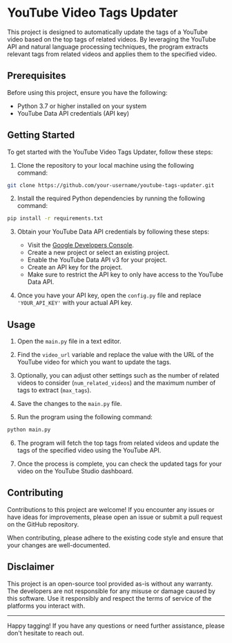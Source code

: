# YouTube Video Tags Updater

This project is designed to automatically update the tags of a YouTube video based on the top tags of related videos. By leveraging the YouTube API and natural language processing techniques, the program extracts relevant tags from related videos and applies them to the specified video.

## Prerequisites

Before using this project, ensure you have the following:

- Python 3.7 or higher installed on your system
- YouTube Data API credentials (API key)

## Getting Started

To get started with the YouTube Video Tags Updater, follow these steps:

1. Clone the repository to your local machine using the following command:

```bash
git clone https://github.com/your-username/youtube-tags-updater.git
```

2. Install the required Python dependencies by running the following command:

```bash
pip install -r requirements.txt
```

3. Obtain your YouTube Data API credentials by following these steps:

   - Visit the [Google Developers Console](https://console.developers.google.com/).
   - Create a new project or select an existing project.
   - Enable the YouTube Data API v3 for your project.
   - Create an API key for the project.
   - Make sure to restrict the API key to only have access to the YouTube Data API.

4. Once you have your API key, open the `config.py` file and replace `'YOUR_API_KEY'` with your actual API key.

## Usage

1. Open the `main.py` file in a text editor.

2. Find the `video_url` variable and replace the value with the URL of the YouTube video for which you want to update the tags.

3. Optionally, you can adjust other settings such as the number of related videos to consider (`num_related_videos`) and the maximum number of tags to extract (`max_tags`).

4. Save the changes to the `main.py` file.

5. Run the program using the following command:

```bash
python main.py
```

6. The program will fetch the top tags from related videos and update the tags of the specified video using the YouTube API.

7. Once the process is complete, you can check the updated tags for your video on the YouTube Studio dashboard.

## Contributing

Contributions to this project are welcome! If you encounter any issues or have ideas for improvements, please open an issue or submit a pull request on the GitHub repository.

When contributing, please adhere to the existing code style and ensure that your changes are well-documented.


## Disclaimer

This project is an open-source tool provided as-is without any warranty. The developers are not responsible for any misuse or damage caused by this software. Use it responsibly and respect the terms of service of the platforms you interact with.

---

Happy tagging! If you have any questions or need further assistance, please don't hesitate to reach out.
